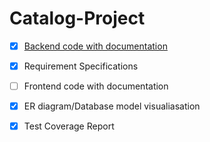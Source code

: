 # Catalog-Project
 
- [x] [Backend code with documentation](https://github.com/likhith1101/catalog-project/blob/main/api_documentation.md)
- [x] Requirement Specifications
- [ ] Frontend code with documentation
- [x] ER diagram/Database model visualiasation
- [x] Test Coverage Report
 
